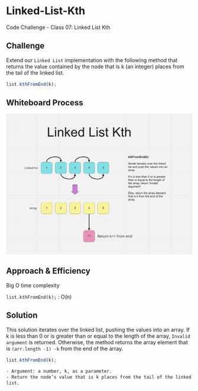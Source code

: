 # Linked-List-Kth

Code Challenge - Class 07: Linked List Kth

## Challenge

Extend our `Linked List` implementation with the following method that returns the value contained by the node that is k (an integer) places from the tail of the linked list.

```javascript
list.kthFromEnd(k);
```

## Whiteboard Process

![linked-list-kth](./linked-list-kth.png)

## Approach & Efficiency

Big O time complexity

`list.kthFromEnd(k);` : O(n)

## Solution

This solution iterates over the linked list, pushing the values into an array. If k is less than 0 or is greater than or equal to the length of the array, `Invalid argument` is returned. Otherwise, the method returns the array element that is `(arr.length -1) -k` from the end of the array.

```javascript
list.kthFromEnd(k);
```

```plaintext
- Argument: a number, k, as a parameter.
- Return the node’s value that is k places from the tail of the linked list.
```
